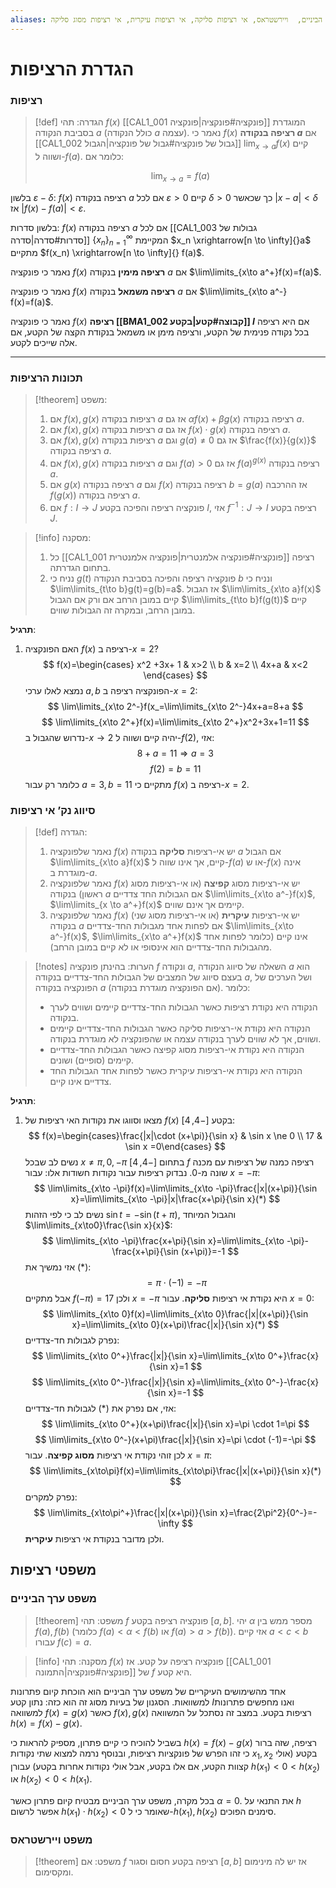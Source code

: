 ```yaml
---
aliases: רציפות, רציפה, נקודת אי רציפות, משפט ערך הביניים,  ויירשטראס, אי רציפות סליקה, אי רציפות עיקרית, אי רציפות מסוג סליקה
---
```


# הגדרת הרציפות

### רציפות

>[!def] הגדרה:
> תהי $f(x)$ [[CAL1_001 פונקציה#פונקציה|פונקציה]] המוגדרת בסביבת הנקודה $a$ (כולל הנקודה $a$ עצמה). נאמר כי $f(x)$ **רציפה בנקודה $a$** אם [[CAL1_002 גבול של פונקציה#גבול של פונקציה|הגבול]] $\lim_{x \to a}f(x)$ קיים ושווה ל-$f(a)$. כלומר אם:
> 
> $$
> \lim_{x \to a}=f(a)
> $$
> 

בלשון $\varepsilon - \delta$: $f(x)$ רציפה בנקודה $a$ אם לכל $\varepsilon > 0$ קיים $\delta > 0$ כך שכאשר $|x-a|<\delta$ אז $|f(x)-f(a)|<\varepsilon$.

בלשון סדרות: $f(x)$ רציפה בנקודה $a$ אם לכל [[CAL1_003 גבולות של סדרות#סדרה|סדרה]] $\{ x_n \}^{\infty}_{n=1}$ המקיימת $x_n \xrightarrow[n \to \infty]{}a$ מתקיים $f(x_n) \xrightarrow[n \to \infty]{} f(a)$.

נאמר כי פונקציה $f(x)$ **רציפה מימין** בנקודה $a$ אם $\lim\limits_{x\to a^+}f(x)=f(a)$.

נאמר כי פונקציה $f(x)$ **רציפה משמאל** בנקודה $a$ אם $\lim\limits_{x\to a^-} f(x)=f(a)$.

נאמר כי פונקציה $f(x)$ **רציפה [[BMA1_002 קבוצה#קטע|בקטע]] $I$** אם היא רציפה בכל נקודה פנימית של הקטע, ורציפה מימן או משמאל בנקודת הקצה של הקטע, אם אלה שייכים לקטע.

---
### תכונות הרציפות

>[!theorem] משפט:
> 1. אם $f(x),g(x)$ רציפות בנקודה $a$ אז גם $\alpha f(x)+ \beta g(x)$ רציפה בנקודה $a$.
> 2. אם $f(x), g(x)$ רציפות בנקודה $a$ אז גם $f(x)\cdot g(x)$ רציפה בנקודה $a$.
> 3. אם $f(x),g(x)$ רציפות בנקודה $a$ וגם $g(a)\ne0$ אז גם $\frac{f(x)}{g(x)}$ רציפה בנקודה $a$.
> 4. אם $f(x), g(x)$ רציפות בנקודה $a$ וגם $f(a)>0$ אז גם $f(a)^{g(x)}$ רציפה בנקודה $a$.
> 5. אם $g(x)$ רציפה בנקודה $a$ וגם $f(x)$ רציפה בנקודה $b=g(a)$ אז ההרכבה $f(g(x))$ רציפה בנקודה $a$.
> 6. אם $f:I\rightarrow J$ פונקציה רציפה והפיכה בקטע $I$, אזי $f^{-1}:J \rightarrow I$ רציפה בקטע $J$.

>[!info] מסקנה:
> 1. כל [[CAL1_001 פונקציה#פונקציה אלמנטרית|פונקציה אלמנטרית]] רציפה בתחום הגדרתה.
> 2. נניח כי $g(t)$ פונקציה רציפה והפיכה בסביבת הנקודה $b$ ונניח כי $\lim\limits_{t\to b}g(t)=g(b)=a$. אז הגבול $\lim\limits_{x\to a}f(x)$ קיים במובן הרחב אם ורק אם הגבול $\lim\limits_{t\to b}f(g(t))$ קיים במובן הרחב, ובמקרה זה הגבולות שווים.

**תרגיל**:

1. האם הפונקציה $f(x)$ רציפה ב-$x=2$?
	$$
	f(x)=\begin{cases} x^2 +3x+ 1 & x>2 \\ b & x=2 \\ 4x+a & x<2 \end{cases}
	$$
	נמצא לאלו ערכי $a,b$ הפונקציה רציפה ב-$x=2$:
	$$
	\lim\limits_{x\to 2^-}f(x_=\lim\limits_{x\to 2^-}4x+a=8+a
	$$
	$$
	\lim\limits_{x\to 2^+}f(x)=\lim\limits_{x\to 2^+}x^2+3x+1=11
	$$
	נדרוש שהגבול ב-$x\to2$ יהיה קיים ושווה ל-$f(2)$, אזי:
	$$
	8+a=11 \Rightarrow a=3
	$$
	$$
	f(2)=b=11
	$$
	כלומר רק עבור $a=3, b=11$ מתקיים כי $f(x)$ רציפה ב-$x=2$.


### סיווג נק’ אי רציפות
>[!def] הגדרה:
> 1. נאמר שלפונקציה $f(x)$ יש אי-רציפות **סליקה** בנקודה $a$ אם הגבול $\lim\limits_{x\to a}f(x)$ קיים, אך אינו שווה ל-$f(a)$ או ש-$f(x)$ אינה מוגדרת ב-$a$.
> 2. נאמר שלפונקציה $f(x)$ יש אי-רציפות מסוג **קפיצה** (או אי-רציפות מסוג ראשון) בנקודה $a$ אם הגבולות החד צדדיים $\lim\limits_{x\to a^-}f(x)$, $\lim\limits_{x \to a^+}f(x)$ קיימים אך אינם שווים.
> 3. נאמר שלפונקציה $f(x)$ יש אי-רציפות **עיקרית** (או אי-רציפות מסוג שני) בנקודה $a$ אם לפחות אחד מגבולות החד-צדדיים $\lim\limits_{x\to a^-}f(x)$, $\lim\limits_{x\to a^+}f(x)$ אינו קיים (כלומר לפחות אחד מהגבולות החד-צדדיים הוא אינסופי או לא קיים במובן הרחב).


> [!notes] הערות:
> בהינתן פונקציה $f$ ונקודה $a$, השאלה של סיווג הנקודה $a$ הוא בעצם סיווג של המצבים של הגבולות החד-צדדיים בנקודה $a$, ושל הערכים של הפונקציה בנקודה $a$ (אם הפונקציה מוגדרת בנקודה). כלומר:
> 
> - הנקודה היא נקודת רציפות כאשר הגבולות החד-צדדיים קיימים ושווים לערך בנקודה.
> - הנקודה היא נקודת אי-רציפות סליקה כאשר הגבולות החד-צדדיים קיימים ושווים, אך לא שווים לערך בנקודה עצמה או שהפונקציה לא מוגדרת בנקודה.
> - הנקודה היא נקודת אי-רציפות מסוג קפיצה כאשר הגבולות החד-צדדיים קיימים (סופיים) ושונים.
> - הנקודה היא נקודת אי-רציפות עיקרית כאשר לפחות אחד הגבולות החד צדדיים אינו קיים.

**תרגיל**:

1. מצאו וסווגו את נקודות האי רציפות של $f(x)$ בקטע $[-4,4]$:
	$$
	f(x)=\begin{cases}\frac{|x|\cdot (x+\pi)}{\sin x} & \sin x \ne 0 \\ 17 & \sin x =0\end{cases}
	$$ 
	נשים לב שבכל $x\ne \pi,0,-\pi$ בתחום $[-4,4]$ $f$ רציפה כמנה של רציפות עם מכנה שונה מ-$0$.
	נבדוק רציפות עבור נקודות חשודות אלו: 
	עבור $x=-\pi$:
	$$
	\lim\limits_{x\to -\pi}f(x)=\lim\limits_{x\to -\pi}\frac{|x|(x+\pi)}{\sin x}=\lim\limits_{x\to -\pi}|x|\frac{x+\pi}{\sin x}(*)
	$$
	נשים לב כי לפי הזהות $\sin t = -\sin(t+\pi)$, והגבול המיוחד $\lim\limits_{x\to0}\frac{\sin x}{x}$:
	$$
	\lim\limits_{x\to -\pi}\frac{x+\pi}{\sin x}=\lim\limits_{x\to -\pi}-\frac{x+\pi}{\sin (x+\pi)}=-1
	$$
	אזי נמשיך את $(*)$: 
	$$
	=\pi \cdot (-1)=-\pi
	$$
	אבל מתקיים $f(-\pi)=17$ ולכן $x=-\pi$ היא נקודת אי רציפות **סליקה**. 
	עבור $x=0$:
	$$
	\lim\limits_{x\to 0}f(x)=\lim\limits_{x\to 0}\frac{|x|(x+\pi)}{\sin x}=\lim\limits_{x\to 0}(x+\pi)\frac{|x|}{\sin x}(*)
	$$ 
	נפרק לגבולות חד-צדדיים:
	$$
	\lim\limits_{x\to 0^+}\frac{|x|}{\sin x}=\lim\limits_{x\to 0^+}\frac{x}{\sin x}=1
	$$
	$$
	\lim\limits_{x\to 0^-}\frac{|x|}{\sin x}=\lim\limits_{x\to 0^-}-\frac{x}{\sin x}=-1
	$$
	אזי, אם נפרק את $(*)$ לגבולות חד-צדדיים:
	$$
	\lim\limits_{x\to 0^+}(x+\pi)\frac{|x|}{\sin x}=\pi \cdot 1=\pi
	$$
	$$   
	\lim\limits_{x\to 0^-}(x+\pi)\frac{|x|}{\sin x}=\pi \cdot (-1)=-\pi
	$$
	לכן זוהי נקודת אי רציפות **מסוג קפיצה**.
	עבור $x=\pi$:
	$$
	  \lim\limits_{x\to\pi}f(x)=\lim\limits_{x\to\pi}\frac{|x|(x+\pi)}{\sin x}(*)
	$$
	נפרק למקרים:
	$$
	\lim\limits_{x\to\pi^+}\frac{|x|(x+\pi)}{\sin x}=\frac{2\pi^2}{0^-}=-\infty
	$$
	ולכן מדובר בנקודת אי רציפות **עיקרית**.

## משפטי רציפות

### משפט ערך הביניים
>[!theorem] משפט:
> תהי $f$  פונקציה רציפה בקטע $[a,b]$.
> יהי $\alpha$ מספר ממש בין $f(a), f(b)$ (כלומר $f(a)<\alpha<f(b)$ או $f(a)>a>f(b)$). אזי קיים $a<c<b$ עבורו $f(c)=a$.

>[!info] מסקנה:
> תהי $f(x)$ פונקציה רציפה על קטע. אז [[CAL1_001 פונקציה#פונקציה|התמונה]] של $f$ היא קטע.

אחד מהשימושים העיקריים של משפט ערך הביניים הוא הוכחת קיום פתרונות למשוואות. הסגנון של בעיות מסוג זה הוא כזה: נתון קטע $I$ואנו מחפשים פתרונות למשוואה $f(x)=g(x)$ כאשר $f(x),g(x)$ רציפות בקטע. במצב זה נסתכל על המשוואה $h(x)=f(x)-g(x)$.

בשביל להוכיח כי קיים פתרון, מספיק להראות כי $h(x)=f(x)-g(x)$ רציפה, שזה ברור כי זהו הפרש של פונקציות רציפות, ובנוסף נרמה למצוא שתי נקודות $x_1,x_2$ בקטע (אולי קצוות הקטע, אם אלו בקטע, אבל אולי נקודות אחרות בקטע) עבורן $h(x_1)<0<h(x_2)$ או $h(x_2)<0<h(x_1)$.

בכל מקרה, משפט ערך הביניים מבטיח קיום פתרון כאשר $\alpha=0$. את התנאי על $h$ אפשר לרשום $h(x_1)\cdot h(x_2)<0$ שאומר כי ל-$h(x_1), h(x_2)$ סימנים הפוכים.

### משפט ויירשטראס
>[!theorem] משפט:
>אם $f$ רציפה בקטע חסום וסגור $[a,b]$ אז יש לה מינימום ומקסימום.

